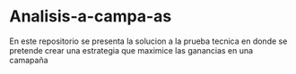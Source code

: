 # Analisis-a-campa-as
En este repositorio se presenta la solucion a la prueba tecnica en donde se pretende crear una estrategia que maximice las ganancias en una camapaña
